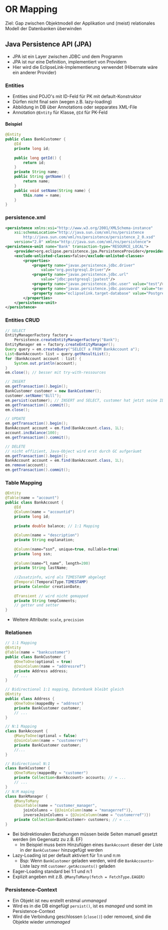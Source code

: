 # OR Mapping
Ziel: Gap zwischen Objektmodell der Applikation und (meist) relationales Modell der Datenbanken überwinden

## Java Persistence API (JPA)
- JPA ist ein Layer zwischen JDBC und dem Programm
- JPA ist nur eine Definition, implementiert von Providern
- Hier wird die EclipseLink-Implementierung verwendet (Hibernate wäre ein anderer Provider)

### Entities
- Entities sind POJO's mit ID-Feld für PK mit default-Konstruktor
- Dürfen nicht final sein (wegen z.B. lazy-loading)
- Abbildung in DB über Annotations oder sepparates XML-File
- Annotation `@Entity` für Klasse, `@Id` für PK-Feld

#### Beispiel
```java
@Entity
public class BankCustomer {
    @Id
    private long id;
    
    public long getId() {
        return id;
    }
    private String name;
    public String getName() {
        return name;
    }
    public void setName(String name) {
        this.name = name;
    }
}
```

### persistence.xml
```xml
<persistence xmlns:xsi="http://www.w3.org/2001/XMLSchema-instance"
    xsi:schemaLocation="http://java.sun.com/xml/ns/persistence
        http://java.sun.com/xml/ns/persistence/persistence_2_0.xsd"
    version="2.0" xmlns="http://java.sun.com/xml/ns/persistence">
<persistence-unit name="Bank" transaction-type="RESOURCE_LOCAL">
    <provider>org.eclipse.persistence.jpa.PersistenceProvider</provider>
    <exclude-unlisted-classes>false</exclude-unlisted-classes>
        <properties>
            <property name="javax.persistence.jdbc.driver"
                value="org.postgresql.Driver"/>
            <property name="javax.persistence.jdbc.url"
                value="jdbc:postgresql:jpatest"/>
            <property name="javax.persistence.jdbc.user" value="test"/>
            <property name="javax.persistence.jdbc.password" value="test"/>
            <property name="eclipselink.target-database" value="PostgreSQL"/>
        </properties>
    </persistence-unit>
</persistence>
```

### Entities CRUD
```java
// SELECT
EntityManagerFactory factory =
    Persistence.createEntityManagerFactory("Bank");
EntityManager em = factory.createEntityManager();
Query query = em.createQuery("SELECT a FROM BankAccount a");
List<BankAccount> list = query.getResultList();
for (BankAccount account : list) {
    System.out.println(account);
}
em.close(); // besser mit try-with-ressources

// INSERT
em.getTransaction().begin();
BankCustomer customer = new BankCustomer();
customer.setName("Bill");
em.persist(customer); // INSERT and SELECT, customer hat jetzt seine ID
em.getTransaction().commit();
em.close();

// UPDATE
em.getTransaction().begin();
BankAccount account = em.find(BankAccount.class, 1L);
account.incBalance(100);
em.getTransaction().commit();

// DELETE
// nicht effizient, Java-Object wird erst durch GC aufgeräumt
em.getTransaction().begin();
BankAccount account = em.find(BankAccount.class, 1L);
em.remove(account);
em.getTransaction().commit();
```

### Table Mapping
```java
@Entity
@Table(name = "account")
public class BankAccount {
    @Id
    @Column(name = "accountid")
    private long id;
    
    private double balance; // 1:1 Mapping
    
    @Column(name = "description")
    private String explanation;
    
    @Column(name=“ssn“, unique=true, nullable=true)
    private long ssn;
    
    @Column(name=“l_name“, length=200)
    private String lastName;
    
    //Zusatzinfo, wird als TIMESTAMP abgelegt
    @Temporal(TemporalType.TIMESTAMP) 
    private Calendar creationDate;
    
    @Transient // wird nicht gemapped
    private String tempComments;
    // getter und setter
}
```
- Weitere Attribute: `scale`, `precision`

### Relationen
```java
// 1:1 Mapping
@Entity
@Table(name = "bankcustomer")
public class BankCustomer {
    @OneToOne(optional = true)
    @JoinColumn(name = "addressref")
    private Address address;
    // ...
}

// Bidirectional 1:1 mapping, Datenbank bleibt gleich
@Entity
public class Address {
    @OneToOne(mappedBy = "address")
    private BankCustomer customer;
    // ...
}

// N:1 Mapping
class BankAccount {
    @ManyToOne(optional = false)
    @JoinColumn(name = "customerref")
    private BankCustomer customer;
    //...
}

// Bidirectional N:1 
class BankCustomer {
    @OneToMany(mappedBy = "customer")
    private Collection<BankAccount> accounts; // = ...
    // ...
}
// N:M maping
class BankManager {
    @ManyToMany
    @JoinTable(name = "customer_manager",
        joinColumns = {@JoinColumn(name = "managerref")},
        inverseJoinColumns = {@JoinColumn(name = "customerref")})
    private Collection<BankCustomer> customers; // = ...
}
```
- Bei bidirektionalen Beziehungen müssen beide Seiten manuell gesetzt werden (im Gegensatz zu z.B. EF)
    - Im Beispiel muss beim Hinzufügen eines `BankAccount` dieser der Liste in der `BankCustomer` hinzugefügt werden
- Lazy-Loading ist per default aktiviert für 1:n und n:m
    - Bsp: Wenn `BankCustomer` geladen werden, wird die `BankAccounts`-Liste lazy mit `customer.getAccounts()` geladen
- Eager-Loading standard bei 1:1 und n:1
- Explizit angeben mit z.B. `@ManyToMany(fetch = FetchType.EAGER)`

### Persistence-Context
- Ein Objekt ist neu erstellt erstmal *unmanaged*
- Wird es in die DB eingefügt `persist()`, ist es *managed* und somit im Persistence-Context
- Wird die Verbindung geschlossen (`close()`) oder removed, sind die Objekte wieder *unmanaged*
